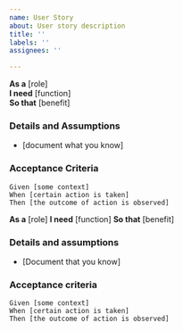 ```yaml
---
name: User Story
about: User story description
title: ''
labels: ''
assignees: ''

---
```

**As a** [role]  
 **I need** [function]  
 **So that** [benefit]  
   
 ### Details and Assumptions
 * [document what you know]
   
 ### Acceptance Criteria  
   
 ```gherkin
 Given [some context]
 When [certain action is taken]
 Then [the outcome of action is observed]
 ```
**As a** [role]
 **I need** [function]
 **So that** [benefit] 

### Details and assumptions
* [Document that you know]

### Acceptance criteria
```gherkin
Given [some context]
When [certain action is taken]
Then [the outcome of action is observed]
```
